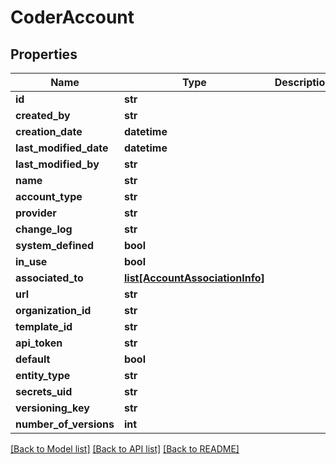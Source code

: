 # CoderAccount

## Properties
Name | Type | Description | Notes
------------ | ------------- | ------------- | -------------
**id** | **str** |  | [optional] 
**created_by** | **str** |  | [optional] 
**creation_date** | **datetime** |  | [optional] 
**last_modified_date** | **datetime** |  | [optional] 
**last_modified_by** | **str** |  | [optional] 
**name** | **str** |  | [optional] 
**account_type** | **str** |  | [optional] 
**provider** | **str** |  | [optional] 
**change_log** | **str** |  | [optional] 
**system_defined** | **bool** |  | [optional] 
**in_use** | **bool** |  | [optional] 
**associated_to** | [**list[AccountAssociationInfo]**](AccountAssociationInfo.md) |  | [optional] 
**url** | **str** |  | [optional] 
**organization_id** | **str** |  | [optional] 
**template_id** | **str** |  | [optional] 
**api_token** | **str** |  | [optional] 
**default** | **bool** |  | [optional] 
**entity_type** | **str** |  | [optional] 
**secrets_uid** | **str** |  | [optional] 
**versioning_key** | **str** |  | [optional] 
**number_of_versions** | **int** |  | [optional] 

[[Back to Model list]](../README.md#documentation-for-models) [[Back to API list]](../README.md#documentation-for-api-endpoints) [[Back to README]](../README.md)

